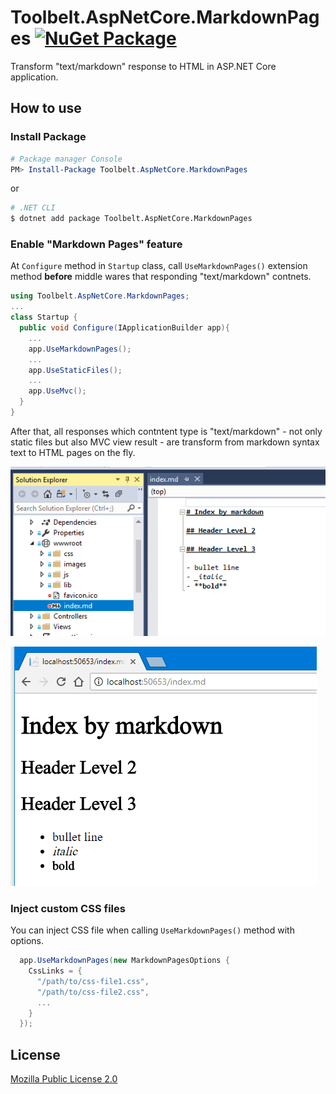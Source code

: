 # Toolbelt.AspNetCore.MarkdownPages [![NuGet Package](https://img.shields.io/nuget/v/Toolbelt.AspNetCore.MarkdownPages.svg)](https://www.nuget.org/packages/Toolbelt.AspNetCore.MarkdownPages/)

Transform "text/markdown" response to HTML in ASP.NET Core application.

## How to use

### Install Package

```powershell
# Package manager Console
PM> Install-Package Toolbelt.AspNetCore.MarkdownPages
```

or

```bash
# .NET CLI
$ dotnet add package Toolbelt.AspNetCore.MarkdownPages
```

### Enable "Markdown Pages" feature

At `Configure` method in `Startup` class, call `UseMarkdownPages()` extension method **before** middle wares that responding "text/markdown" contnets.

```csharp
using Toolbelt.AspNetCore.MarkdownPages;
...
class Startup {
  public void Configure(IApplicationBuilder app){
    ...
    app.UseMarkdownPages();
    ...
    app.UseStaticFiles();
    ...
    app.UseMvc();
  }
}
```

After that, all responses which contntent type is "text/markdown" - not only static files but also MVC view result - are transform from markdown syntax text to HTML pages on the fly.

![fig.1](.asset/fig001.png)

![fig.2](.asset/fig002.png)

### Inject custom CSS files

You can inject CSS file when calling `UseMarkdownPages()` method with options.

```csharp
  app.UseMarkdownPages(new MarkdownPagesOptions {
    CssLinks = {
      "/path/to/css-file1.css",
      "/path/to/css-file2.css",
      ...
    }
  });

```



## License

[Mozilla Public License 2.0](LICENSE)